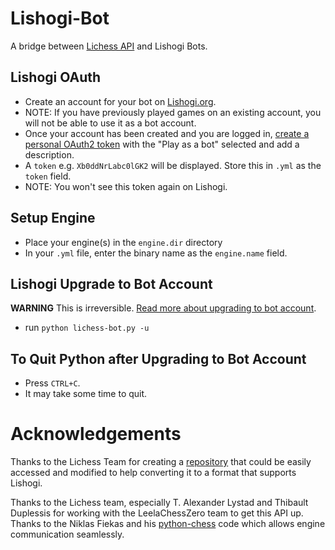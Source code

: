 # Lishogi-Bot
A bridge between [Lichess API](https://lichess.org/api#tag/Chess-Bot) and Lishogi Bots.

## Lishogi OAuth
- Create an account for your bot on [Lishogi.org](https://lishogi.org/signup).
- NOTE: If you have previously played games on an existing account, you will not be able to use it as a bot account.
- Once your account has been created and you are logged in, [create a personal OAuth2 token](https://lishogi.org/account/oauth/token/create) with the "Play as a bot" selected and add a description.
- A `token` e.g. `Xb0ddNrLabc0lGK2` will be displayed. Store this in `.yml` as the `token` field.
- NOTE: You won't see this token again on Lishogi.


## Setup Engine
- Place your engine(s) in the `engine.dir` directory
- In your `.yml` file, enter the binary name as the `engine.name` field.


## Lishogi Upgrade to Bot Account
**WARNING** This is irreversible. [Read more about upgrading to bot account](https://lichess.org/api#operation/botAccountUpgrade).
- run `python lichess-bot.py -u`

## To Quit Python after Upgrading to Bot Account
- Press `CTRL+C`.
- It may take some time to quit.

# Acknowledgements
Thanks to the Lichess Team for creating a [repository](https://github.com/ShailChoksi/lichess-bot) that could be easily accessed and modified to help converting it to a format that supports Lishogi.

Thanks to the Lichess team, especially T. Alexander Lystad and Thibault Duplessis for working with the LeelaChessZero team to get this API up. Thanks to the Niklas Fiekas and his [python-chess](https://github.com/niklasf/python-chess) code which allows engine communication seamlessly.